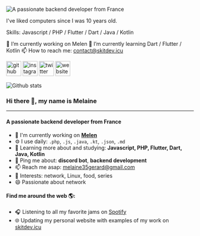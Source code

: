 

![A passionate backend developer from France](https://files.skitdev.icu/imgs/banner.png)

I've liked computers since I was 10 years old.

Skills: Javascript / PHP / Flutter / Dart / Java / Kotlin

🔭 I’m currently working on Melen 
🌱 I’m currently learning Dart / Flutter / Kotlin 
📫 How to reach me: contact@skitdev.icu 

[<img src='https://cdn.jsdelivr.net/npm/simple-icons@3.0.1/icons/github.svg' alt='github' height='40'>](https://github.com/SkitDev)  [<img src='https://cdn.jsdelivr.net/npm/simple-icons@3.0.1/icons/instagram.svg' alt='instagram' height='40'>](https://www.instagram.com/skitdevelopper/)  [<img src='https://cdn.jsdelivr.net/npm/simple-icons@3.0.1/icons/twitter.svg' alt='twitter' height='40'>](https://twitter.com/SkitDevelopper)  [<img src='https://cdn.jsdelivr.net/npm/simple-icons@3.0.1/icons/icloud.svg' alt='website' height='40'>](https://skitdev.icu)  

![Github stats](https://github-readme-stats.vercel.app/api?username=SkitDev&show_icons=true)


### Hi there 👋, my name is Melaine
---

#### A passionate backend developer from France

- 🏢 I'm currently working on **[Melen](https://gitea.skitdev.icu/SkitDev/Melen)**
- ⚙️ I use daily: `.php`, `.js`, `.java`, `.kt`, `.json`, `.md`
- 🌱 Learning more about and studying: **Javascript, PHP, Flutter, Dart, Java, Kotlin**
- 💬 Ping me about: **discord bot**, **backend development**
- 📫 Reach me asap: [melaine35gerard@gmail.com](mailto:melaine35gerard@gmail.com)
- 💜 Interests: network, Linux, food, series
- 😄 Passionate about network

#### Find me around the web 🌎:
- 🎧 Listening to all my favorite jams on [Spotify](https://open.spotify.com/user/oo77ph4p7hzqpzsnqgxbj79sy?si=1Aa_CiKBSE6s56Pa07IqRA)
- 🌐 Updating my personal website with examples of my work on [skitdev.icu](https://skitdev.icu)
